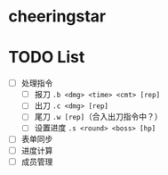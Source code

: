 # cheeringstar

# TODO List

- [ ] 处理指令
  - [ ] 报刀 `.b <dmg> <time> <cmt> [rep]`
  - [ ] 出刀 `.c <dmg> [rep]`
  - [ ] 尾刀 `.w [rep]`（合入出刀指令中？）
  - [ ] 设置进度 `.s <round> <boss> [hp]`
- [ ] 表单同步
- [ ] 进度计算
- [ ] 成员管理
